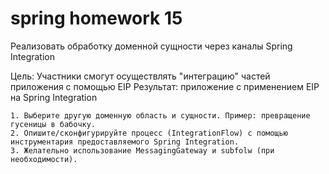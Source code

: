 # spring homework 15

Реализовать обработку доменной сущности через каналы Spring Integration

Цель: Участники смогут осуществлять "интеграцию" частей приложения с помощью EIP
Результат: приложение c применением EIP на Spring Integration

    1. Выберите другую доменную область и сущности. Пример: превращение гусеницы в бабочку.
    2. Опишите/сконфигурируйте процесс (IntegrationFlow) с помощью инструментария предоставляемого Spring Integration.
    3. Желательно использование MessagingGateway и subfolw (при необходимости).
